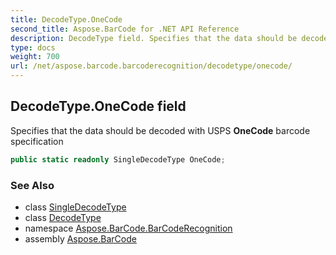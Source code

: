 ```yaml
---
title: DecodeType.OneCode
second_title: Aspose.BarCode for .NET API Reference
description: DecodeType field. Specifies that the data should be decoded with USPS OneCode barcode specification
type: docs
weight: 700
url: /net/aspose.barcode.barcoderecognition/decodetype/onecode/
---
```

## DecodeType.OneCode field

Specifies that the data should be decoded with USPS **OneCode** barcode specification

```csharp
public static readonly SingleDecodeType OneCode;
```

### See Also

* class [SingleDecodeType](../../singledecodetype/)
* class [DecodeType](../)
* namespace [Aspose.BarCode.BarCodeRecognition](../../../aspose.barcode.barcoderecognition/)
* assembly [Aspose.BarCode](../../../)


